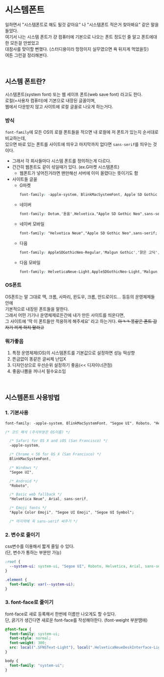 # 시스템폰트
일하면서 "시스템폰트로 해도 될것 같아요" 나 "시스템폰트 적은거 찾아봐요" 같은 말을 들었다.  
여기서 나는 시스템 폰트가 걍 컴퓨터에 기본으로 나오는 폰트 정도인 줄 알고 폰트에대한 모든걸 안썼었고  
대참사를 맞이할 뻔했다. (스터디용이라 망정이지 실무였으면 욕 뒤지게 먹었을듯)   
여튼 그런걸 정리해본다.

<br>

## 시스템 폰트란?
시스템폰트(system font) 또는 웹 세이프 폰트(web save font) 라고도 한다.  
로컬(=사용자 컴퓨터)에 기본으로 내장된 글꼴이며,  
웹에서 다운받지 않고 사이트에 로컬 글꼴로 나오게 하는거다.

### 방식
`font-family`에 모든 OS의 로컬 폰트들을 적으면 내 로컬에 저 폰트가 있는지 순서대로 비교하는데,  
있으면 바로 있는 폰트를 사이트에 띄우고 마지막까지 없다면 `sans-serif`를 띄우는 것이다.

- 그래서 각 회사들마다 시스템 폰트를 정의하는게 다르다.
- 간간히 웹폰트도 같이 섞일때가 있다. (ex.G마켓 시스템폰트)
  - 웹폰트가 넣어진거라면 왠만해선 서버에 이미 올렸다는 뜻이기도 함
- 사이트들 글꼴
    - G마켓
      ```css
      font-family: -apple-system, BlinkMacSystemFont, Apple SD Gothic Neo, Roboto, 'Gmarket Sans', Tahoma, sans-serif;
      ```
    - 네이버
      ```css
      font-family: Dotum,'돋움',Helvetica,"Apple SD Gothic Neo",sans-serif;
      ```
    - 네이버 모바일
      ```css
      font-family: "Helvetica Neue","Apple SD Gothic Neo",sans-serif; 
      ```
    - 다음
      ```css
      font-family: AppleSDGothicNeo-Regular,'Malgun Gothic','맑은 고딕',dotum,'돋움',sans-serif;
      ```
    - 다음 모바일
      ```css
      font-family: HelveticaNeue-Light,AppleSDGothicNeo-Light,'Malgun Gothic','맑은 고딕',sans-serif;
      ```

### OS폰트
OS폰트는 말 그대로 맥, 크롬, 사파리, 윈도우, 크롬, 안드로이드... 등등의 운영체제들 안에  
기본적으로 내장된 폰트들을 말한다.  
그래서 어떤 기기나 운영체제로든간에 내가 만든 사이트를 띄운다면,  
그 사이트에 '딱 이 폰트들만 적용하게 해주세요' 라고 하는거다.
~~아ㅋㅋ 똥같은 폰트 갑자기 끼게 하지 말라고~~

### 뭐가좋음
1. 특정 운영체제(OS)의 시스템폰트를 기본값으로 설정하면 성능 떡상향
2. 뜬금없이 똥같은 글씨체 난입X
3. 디자인상으로 우선순위 설정하기 좋음(<< 디자이너관점)
4. 좋음나쁨을 꺼나서 필수요소임

<br>

## 시스템폰트 사용방법

### 1. 기본사용
```css
font-family: -apple-system, BlinkMacSystemFont, "Segoe UI", Roboto, "Helvetica Neue", Arial, "Noto Sans", sans-serif, "Apple Color Emoji", "Segoe UI Emoji", "Segoe UI Symbol", "Noto Color Emoji", sans-serif;
```
```css
/* 코드 해석 (주석부분은 OS이름) */

  /* Safari for OS X and iOS (San Francisco) */
  -apple-system,

  /* Chrome < 56 for OS X (San Francisco) */
  BlinkMacSystemFont,

  /* Windows */
  "Segoe UI",

  /* Android */
  "Roboto",

  /* Basic web fallback */
  "Helvetica Neue", Arial, sans-serif,

  /* Emoji fonts */
  "Apple Color Emoji", "Segoe UI Emoji", "Segoe UI Symbol";

  /* 마지막에 꼭 sans-serif 써주기 */
```

### 2. 변수로 줄이기
css변수를 이용해서 짧게 줄일 수 있다.  
(단, 변수가 통하는 부분만 가능)
```css
:root {
  --system-ui: system-ui, "Segoe UI", Roboto, Helvetica, Arial, sans-serif, "Apple Color Emoji", "Segoe UI Emoji", "Segoe UI Symbol";
}

.element {
  font-family: var(--system-ui);
}
```

### 3. font-face로 줄이기
font-face로 새로 등록해서 한번에 이름만 나오게도 할 수있다.  
단, 굵기가 생긴다면 새로운 font-face를 작성해야한다. (font-weight 부분땜에)
```css
@font-face {
  font-family: system-ui;
  font-style: normal;
  font-weight: 300;
  src: local(".SFNSText-Light"), local(".HelveticaNeueDeskInterface-Light"), local(".LucidaGrandeUI"), local("Ubuntu Light"), local("Segoe UI Light"), local("Roboto-Light"), local("DroidSans"), local("Tahoma");
}

body {
  font-family: "system-ui";
}
```